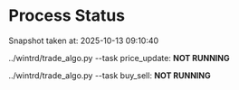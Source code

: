 # Process Status

Snapshot taken at: 2025-10-13 09:10:40

../wintrd/trade_algo.py --task price_update: **NOT RUNNING**

../wintrd/trade_algo.py --task buy_sell: **NOT RUNNING**

